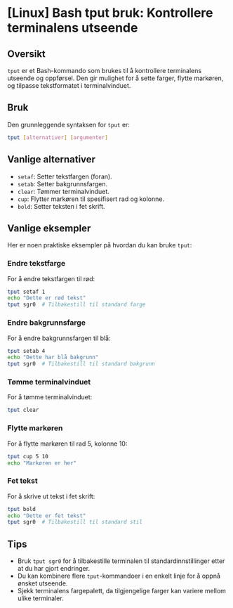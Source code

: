 # [Linux] Bash tput bruk: Kontrollere terminalens utseende

## Oversikt
`tput` er et Bash-kommando som brukes til å kontrollere terminalens utseende og oppførsel. Den gir mulighet for å sette farger, flytte markøren, og tilpasse tekstformatet i terminalvinduet.

## Bruk
Den grunnleggende syntaksen for `tput` er:

```bash
tput [alternativer] [argumenter]
```

## Vanlige alternativer
- `setaf`: Setter tekstfargen (foran).
- `setab`: Setter bakgrunnsfargen.
- `clear`: Tømmer terminalvinduet.
- `cup`: Flytter markøren til spesifisert rad og kolonne.
- `bold`: Setter teksten i fet skrift.

## Vanlige eksempler
Her er noen praktiske eksempler på hvordan du kan bruke `tput`:

### Endre tekstfarge
For å endre tekstfargen til rød:

```bash
tput setaf 1
echo "Dette er rød tekst"
tput sgr0  # Tilbakestill til standard farge
```

### Endre bakgrunnsfarge
For å endre bakgrunnsfargen til blå:

```bash
tput setab 4
echo "Dette har blå bakgrunn"
tput sgr0  # Tilbakestill til standard bakgrunn
```

### Tømme terminalvinduet
For å tømme terminalvinduet:

```bash
tput clear
```

### Flytte markøren
For å flytte markøren til rad 5, kolonne 10:

```bash
tput cup 5 10
echo "Markøren er her"
```

### Fet tekst
For å skrive ut tekst i fet skrift:

```bash
tput bold
echo "Dette er fet tekst"
tput sgr0  # Tilbakestill til standard stil
```

## Tips
- Bruk `tput sgr0` for å tilbakestille terminalen til standardinnstillinger etter at du har gjort endringer.
- Du kan kombinere flere `tput`-kommandoer i en enkelt linje for å oppnå ønsket utseende.
- Sjekk terminalens fargepalett, da tilgjengelige farger kan variere mellom ulike terminaler.
